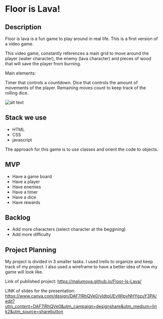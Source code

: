 # Floor is Lava!

## Description

Floor is lava is a fun game to play around in real life. This is a  first version of a video game.

This video game, constantly references a main grid to move around the player (water character), the enemy (lava character) and pieces of wood that will save the player from burning. 

Main elements:

Timer that controls a countdown.
Dice that controls the amount of movements of the player.
Remaining moves count to keep track of the rolling dice.

![alt text](http://url/to/.Assets/images/sketch.jpg)


## Stack we use

- HTML
- CSS
- javascript

The approach for this game is to use classes and orient the code to objects. 

## MVP

- Have a game board
- Have a player
- Have enemies
- Have a timer
- Have a dice
- Have rewards

## Backlog

- Add more characters (select character at the beggining)
- Add more difficulty

## Project Planning

My project is divided in 3 smaller tasks. I used trello to organize and keep track of my project. I also used a wireframe to have a better idea of how my game will look like.

Link of published project: https://malumoya.github.io/Floor-Is-Lava/

LINK of slides for the presentation: https://www.canva.com/design/DAF7lRhQVe0/yIdtpUEvWlpyNHYgzuY3PA/edit?utm_content=DAF7lRhQVe0&utm_campaign=designshare&utm_medium=link2&utm_source=sharebutton




